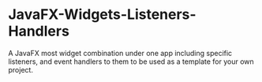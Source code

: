 # JavaFX-Widgets-Listeners-Handlers
A JavaFX most widget combination under one app including specific listeners, and event handlers to them to be used as a template for your own project.
